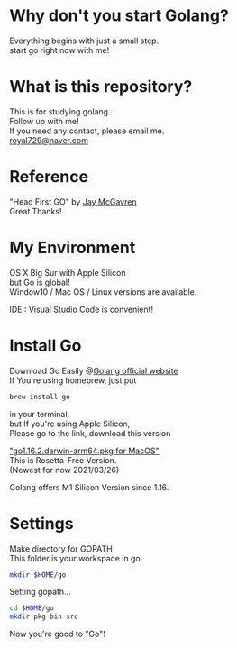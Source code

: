 # Why don't you start Golang?
Everything begins with just a small step.  
start go right now with me!

# What is this repository?
This is for studying golang.  
Follow up with me!  
If you need any contact, please email me.  
royal729@naver.com

# Reference
"Head First GO" by [Jay McGavren](https://jay.macgavren.com)  
Great Thanks!  

# My Environment
OS X Big Sur with Apple Silicon  
but Go is global!  
Window10 / Mac OS / Linux versions are available.  

IDE : Visual Studio Code is convenient!

# Install Go
Download Go Easily @[Golang official website](https://golang.org/dl/)  
If You're using homebrew, just put
``` zsh
brew install go
```
in your terminal,  
but If you're using Apple Silicon,  
Please go to the link, download this version  
  
["go1.16.2.darwin-arm64.pkg for MacOS"](https://golang.org/dl/go1.16.2.darwin-arm64.pkg)  
This is Rosetta-Free Version.  
(Newest for now 2021/03/26)

Golang offers M1 Silicon Version since 1.16.

# Settings
Make directory for GOPATH  
This folder is your workspace in go.
``` zsh
mkdir $HOME/go
```
Setting gopath...
``` zsh
cd $HOME/go
mkdir pkg bin src
```
Now you're good to "Go"!
